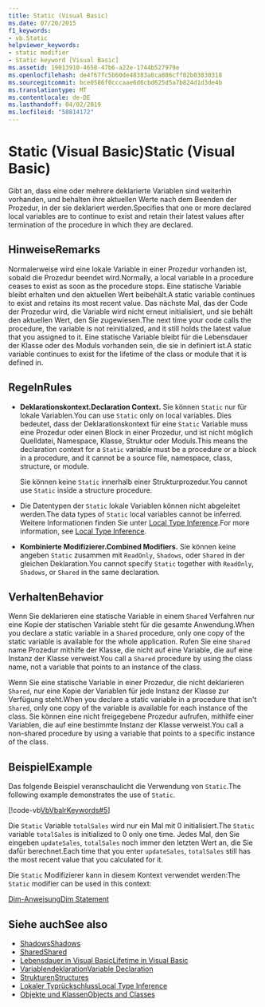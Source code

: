 ```yaml
---
title: Static (Visual Basic)
ms.date: 07/20/2015
f1_keywords:
- vb.Static
helpviewer_keywords:
- static modifier
- Static keyword [Visual Basic]
ms.assetid: 19013910-4658-47b6-a22e-1744b527979e
ms.openlocfilehash: de4f67fc5b60de48383a8ca886cff02b03830318
ms.sourcegitcommit: bce0586f0cccaae6d6cbd625d5a7b824d1d3de4b
ms.translationtype: MT
ms.contentlocale: de-DE
ms.lasthandoff: 04/02/2019
ms.locfileid: "58814172"
---
```

# <a name="static-visual-basic"></a><span data-ttu-id="1cda0-102">Static (Visual Basic)</span><span class="sxs-lookup"><span data-stu-id="1cda0-102">Static (Visual Basic)</span></span>
<span data-ttu-id="1cda0-103">Gibt an, dass eine oder mehrere deklarierte Variablen sind weiterhin vorhanden, und behalten ihre aktuellen Werte nach dem Beenden der Prozedur, in der sie deklariert werden.</span><span class="sxs-lookup"><span data-stu-id="1cda0-103">Specifies that one or more declared local variables are to continue to exist and retain their latest values after termination of the procedure in which they are declared.</span></span>  
  
## <a name="remarks"></a><span data-ttu-id="1cda0-104">Hinweise</span><span class="sxs-lookup"><span data-stu-id="1cda0-104">Remarks</span></span>  
 <span data-ttu-id="1cda0-105">Normalerweise wird eine lokale Variable in einer Prozedur vorhanden ist, sobald die Prozedur beendet wird.</span><span class="sxs-lookup"><span data-stu-id="1cda0-105">Normally, a local variable in a procedure ceases to exist as soon as the procedure stops.</span></span> <span data-ttu-id="1cda0-106">Eine statische Variable bleibt erhalten und den aktuellen Wert beibehält.</span><span class="sxs-lookup"><span data-stu-id="1cda0-106">A static variable continues to exist and retains its most recent value.</span></span> <span data-ttu-id="1cda0-107">Das nächste Mal, das der Code der Prozedur wird, die Variable wird nicht erneut initialisiert, und sie behält den aktuellen Wert, den Sie zugewiesen.</span><span class="sxs-lookup"><span data-stu-id="1cda0-107">The next time your code calls the procedure, the variable is not reinitialized, and it still holds the latest value that you assigned to it.</span></span> <span data-ttu-id="1cda0-108">Eine statische Variable bleibt für die Lebensdauer der Klasse oder des Moduls vorhanden sein, die sie in definiert ist.</span><span class="sxs-lookup"><span data-stu-id="1cda0-108">A static variable continues to exist for the lifetime of the class or module that it is defined in.</span></span>  
  
## <a name="rules"></a><span data-ttu-id="1cda0-109">Regeln</span><span class="sxs-lookup"><span data-stu-id="1cda0-109">Rules</span></span>  
  
-   <span data-ttu-id="1cda0-110">**Deklarationskontext.**</span><span class="sxs-lookup"><span data-stu-id="1cda0-110">**Declaration Context.**</span></span> <span data-ttu-id="1cda0-111">Sie können `Static` nur für lokale Variablen.</span><span class="sxs-lookup"><span data-stu-id="1cda0-111">You can use `Static` only on local variables.</span></span> <span data-ttu-id="1cda0-112">Dies bedeutet, dass der Deklarationskontext für eine `Static` Variable muss eine Prozedur oder einen Block in einer Prozedur, und ist nicht möglich Quelldatei, Namespace, Klasse, Struktur oder Moduls.</span><span class="sxs-lookup"><span data-stu-id="1cda0-112">This means the declaration context for a `Static` variable must be a procedure or a block in a procedure, and it cannot be a source file, namespace, class, structure, or module.</span></span>  
  
     <span data-ttu-id="1cda0-113">Sie können keine `Static` innerhalb einer Strukturprozedur.</span><span class="sxs-lookup"><span data-stu-id="1cda0-113">You cannot use `Static` inside a structure procedure.</span></span>  
  
-   <span data-ttu-id="1cda0-114">Die Datentypen der `Static` lokale Variablen können nicht abgeleitet werden.</span><span class="sxs-lookup"><span data-stu-id="1cda0-114">The data types of `Static` local variables cannot be inferred.</span></span> <span data-ttu-id="1cda0-115">Weitere Informationen finden Sie unter [Local Type Inference](../../../visual-basic/programming-guide/language-features/variables/local-type-inference.md).</span><span class="sxs-lookup"><span data-stu-id="1cda0-115">For more information, see [Local Type Inference](../../../visual-basic/programming-guide/language-features/variables/local-type-inference.md).</span></span>  
  
-   <span data-ttu-id="1cda0-116">**Kombinierte Modifizierer.**</span><span class="sxs-lookup"><span data-stu-id="1cda0-116">**Combined Modifiers.**</span></span> <span data-ttu-id="1cda0-117">Sie können keine angeben `Static` zusammen mit `ReadOnly`, `Shadows`, oder `Shared` in der gleichen Deklaration.</span><span class="sxs-lookup"><span data-stu-id="1cda0-117">You cannot specify `Static` together with `ReadOnly`, `Shadows`, or `Shared` in the same declaration.</span></span>  
  
## <a name="behavior"></a><span data-ttu-id="1cda0-118">Verhalten</span><span class="sxs-lookup"><span data-stu-id="1cda0-118">Behavior</span></span>  
 <span data-ttu-id="1cda0-119">Wenn Sie deklarieren eine statische Variable in einem `Shared` Verfahren nur eine Kopie der statischen Variable steht für die gesamte Anwendung.</span><span class="sxs-lookup"><span data-stu-id="1cda0-119">When you declare a static variable in a `Shared` procedure, only one copy of the static variable is available for the whole application.</span></span> <span data-ttu-id="1cda0-120">Rufen Sie eine `Shared` name Prozedur mithilfe der Klasse, die nicht auf eine Variable, die auf eine Instanz der Klasse verweist.</span><span class="sxs-lookup"><span data-stu-id="1cda0-120">You call a `Shared` procedure by using the class name, not a variable that points to an instance of the class.</span></span>  
  
 <span data-ttu-id="1cda0-121">Wenn Sie eine statische Variable in einer Prozedur, die nicht deklarieren `Shared`, nur eine Kopie der Variablen für jede Instanz der Klasse zur Verfügung steht.</span><span class="sxs-lookup"><span data-stu-id="1cda0-121">When you declare a static variable in a procedure that isn't `Shared`, only one copy of the variable is available for each instance of the class.</span></span> <span data-ttu-id="1cda0-122">Sie können eine nicht freigegebene Prozedur aufrufen, mithilfe einer Variablen, die auf eine bestimmte Instanz der Klasse verweist.</span><span class="sxs-lookup"><span data-stu-id="1cda0-122">You call a non-shared procedure by using a variable that points to a specific instance of the class.</span></span>  
  
## <a name="example"></a><span data-ttu-id="1cda0-123">Beispiel</span><span class="sxs-lookup"><span data-stu-id="1cda0-123">Example</span></span>  
 <span data-ttu-id="1cda0-124">Das folgende Beispiel veranschaulicht die Verwendung von `Static`.</span><span class="sxs-lookup"><span data-stu-id="1cda0-124">The following example demonstrates the use of `Static`.</span></span>  
  
 [!code-vb[VbVbalrKeywords#5](~/samples/snippets/visualbasic/VS_Snippets_VBCSharp/VbVbalrKeywords/VB/Class1.vb#5)]  
  
 <span data-ttu-id="1cda0-125">Die `Static` Variable `totalSales` wird nur ein Mal mit 0 initialisiert.</span><span class="sxs-lookup"><span data-stu-id="1cda0-125">The `Static` variable `totalSales` is initialized to 0 only one time.</span></span> <span data-ttu-id="1cda0-126">Jedes Mal, den Sie eingeben `updateSales`, `totalSales` noch immer den letzten Wert an, die Sie dafür berechnet.</span><span class="sxs-lookup"><span data-stu-id="1cda0-126">Each time that you enter `updateSales`, `totalSales` still has the most recent value that you calculated for it.</span></span>  
  
 <span data-ttu-id="1cda0-127">Die `Static` Modifizierer kann in diesem Kontext verwendet werden:</span><span class="sxs-lookup"><span data-stu-id="1cda0-127">The `Static` modifier can be used in this context:</span></span>  
  
 [<span data-ttu-id="1cda0-128">Dim-Anweisung</span><span class="sxs-lookup"><span data-stu-id="1cda0-128">Dim Statement</span></span>](../../../visual-basic/language-reference/statements/dim-statement.md)  
  
## <a name="see-also"></a><span data-ttu-id="1cda0-129">Siehe auch</span><span class="sxs-lookup"><span data-stu-id="1cda0-129">See also</span></span>

- [<span data-ttu-id="1cda0-130">Shadows</span><span class="sxs-lookup"><span data-stu-id="1cda0-130">Shadows</span></span>](../../../visual-basic/language-reference/modifiers/shadows.md)
- [<span data-ttu-id="1cda0-131">Shared</span><span class="sxs-lookup"><span data-stu-id="1cda0-131">Shared</span></span>](../../../visual-basic/language-reference/modifiers/shared.md)
- [<span data-ttu-id="1cda0-132">Lebensdauer in Visual Basic</span><span class="sxs-lookup"><span data-stu-id="1cda0-132">Lifetime in Visual Basic</span></span>](../../../visual-basic/programming-guide/language-features/declared-elements/lifetime.md)
- [<span data-ttu-id="1cda0-133">Variablendeklaration</span><span class="sxs-lookup"><span data-stu-id="1cda0-133">Variable Declaration</span></span>](../../../visual-basic/programming-guide/language-features/variables/variable-declaration.md)
- [<span data-ttu-id="1cda0-134">Strukturen</span><span class="sxs-lookup"><span data-stu-id="1cda0-134">Structures</span></span>](../../../visual-basic/programming-guide/language-features/data-types/structures.md)
- [<span data-ttu-id="1cda0-135">Lokaler Typrückschluss</span><span class="sxs-lookup"><span data-stu-id="1cda0-135">Local Type Inference</span></span>](../../../visual-basic/programming-guide/language-features/variables/local-type-inference.md)
- [<span data-ttu-id="1cda0-136">Objekte und Klassen</span><span class="sxs-lookup"><span data-stu-id="1cda0-136">Objects and Classes</span></span>](../../../visual-basic/programming-guide/language-features/objects-and-classes/index.md)
